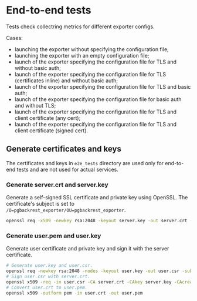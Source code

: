 # End-to-end tests
Tests check collectring metrics for different exporter configs.

Cases:
* launching the exporter without specifying the configuration file;
* launching the exporter with an empty configuration file;
* launch of the exporter specifying the configuration file for TLS and without basic auth;
* launch of the exporter specifying the configuration file for TLS (certificates inline) and without basic auth;
* launch of the exporter specifying the configuration file for TLS and basic auth;
* launch of the exporter specifying the configuration file for basic auth and without TLS;
* launch of the exporter specifying the configuration file for TLS and client certificate (any cert);
* launch of the exporter specifying the configuration file for TLS and client certificate (signed cert).

## Generate certificates and keys
The certificates and keys in `e2e_tests` directory are used only for end-to-end tests and are not used for actual services.

### Generate server.crt and server.key

Generate a self-signed SSL certificate and private key using OpenSSL. The certificate's subject is set to `/O=pgbackrest_exporter/OU=pgbackrest_exporter`. 

```bash
openssl req -x509 -newkey rsa:2048 -keyout server.key -out server.crt -days 36500 -nodes -subj "/O=pgbackrest_exporter/OU=pgbackrest_exporter" -sha256
```

### Generate user.pem and user.key

Generate user certificate and private key and sign it with the server certificate.

```bash
# Generate user.key and user.csr.
openssl req -newkey rsa:2048 -nodes -keyout user.key -out user.csr -subj "/O=pgbackrest_exporter/OU=pgbackrest_exporter"
# Sign user.csr with server.crt.
openssl x509 -req -in user.csr -CA server.crt -CAkey server.key -CAcreateserial -out user.crt -days 36500
# Convert user.crt to user.pem.
openssl x509 -outform pem -in user.crt -out user.pem
```



